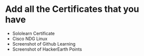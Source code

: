 # Add all the Certificates that you have
* Sololearn Certificate
* Cisco NDG Linux
* Screenshot of Github Learning
* Screenshot of HackerEarth Points